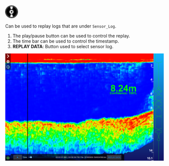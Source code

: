 ![](images/disk_black.svg)

Can be used to replay logs that are under `Sensor_Log`.
1. The play/pause button can be used to control the replay.
2. The time bar can be used to control the timestamp.
3. **REPLAY DATA**: Button used to select sensor log.

![](images/replay.png)
